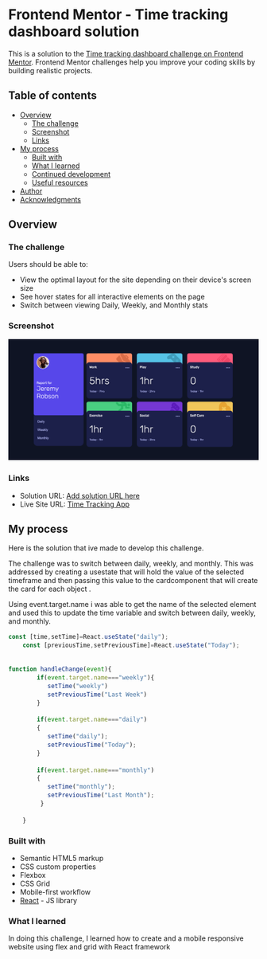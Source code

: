 # Frontend Mentor - Time tracking dashboard solution

This is a solution to the [Time tracking dashboard challenge on Frontend Mentor](https://www.frontendmentor.io/challenges/time-tracking-dashboard-UIQ7167Jw). Frontend Mentor challenges help you improve your coding skills by building realistic projects. 

## Table of contents

- [Overview](#overview)
  - [The challenge](#the-challenge)
  - [Screenshot](#screenshot)
  - [Links](#links)
- [My process](#my-process)
  - [Built with](#built-with)
  - [What I learned](#what-i-learned)
  - [Continued development](#continued-development)
  - [Useful resources](#useful-resources)
- [Author](#author)
- [Acknowledgments](#acknowledgments)



## Overview

### The challenge

Users should be able to:

- View the optimal layout for the site depending on their device's screen size
- See hover states for all interactive elements on the page
- Switch between viewing Daily, Weekly, and Monthly stats

### Screenshot


<img src="./desktopview_timetracking.png"  >




### Links

- Solution URL: [Add solution URL here](https://your-solution-url.com)
- Live Site URL: [Time Tracking App](https://deleonroselle21.github.io/Time-Tracking-App/)

## My process


Here is the solution that ive made to develop this challenge. 
 
The challenge was  to switch between daily, weekly, and monthly. This was addressed by creating a usestate  that will hold the value of the selected timeframe and then passing this value to the cardcomponent that will create the card for each object . 

Using event.target.name i was able to get the name of the selected element and used this to update the time variable and switch between daily, weekly, and monthly. 

```js
const [time,setTime]=React.useState("daily");
    const [previousTime,setPreviousTime]=React.useState("Today");
```
```js

function handleChange(event){
        if(event.target.name==="weekly"){
           setTime("weekly")
           setPreviousTime("Last Week")
        }

        if(event.target.name==="daily")
        {
           setTime("daily");
           setPreviousTime("Today");
        }
        
        if(event.target.name==="monthly")
        {
           setTime("monthly");
           setPreviousTime("Last Month");
         }
 
    }
```

### Built with

- Semantic HTML5 markup
- CSS custom properties
- Flexbox
- CSS Grid
- Mobile-first workflow
- [React](https://reactjs.org/) - JS library



### What I learned
In doing this challenge, I learned how to create and a mobile responsive website using flex and grid with React framework





